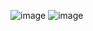 ![image](https://github.com/user-attachments/assets/a5c517e3-9647-4381-aef2-dad69cb9ec2b)
![image](https://github.com/user-attachments/assets/6f469e83-896b-400c-99c1-dcf983a86927)

